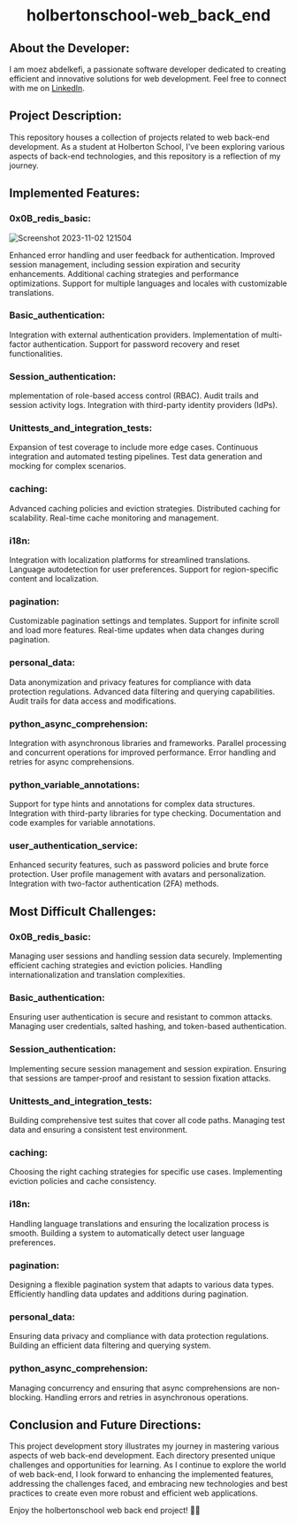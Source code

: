 <h1 align="center">holbertonschool-web_back_end</h1>

## About the Developer:

I am moez abdelkefi, a passionate software developer dedicated to creating efficient and innovative solutions for web development. Feel free to connect with me on [LinkedIn](https://www.linkedin.com/in/moez-abdelkefi/).

## Project Description:

This repository houses a collection of projects related to web back-end development. As a student at Holberton School, I've been exploring various aspects of back-end technologies, and this repository is a reflection of my journey.

## Implemented Features:

### 0x0B_redis_basic:
![Screenshot 2023-11-02 121504](https://github.com/moezabdelkefi/holbertonschool-web_back_end/assets/113900578/00272764-0813-48a8-8dd2-ab421d75fbcd)


Enhanced error handling and user feedback for authentication.
Improved session management, including session expiration and security enhancements.
Additional caching strategies and performance optimizations.
Support for multiple languages and locales with customizable translations.

### Basic_authentication:

Integration with external authentication providers.
Implementation of multi-factor authentication.
Support for password recovery and reset functionalities.

### Session_authentication:

mplementation of role-based access control (RBAC).
Audit trails and session activity logs.
Integration with third-party identity providers (IdPs).

### Unittests_and_integration_tests:

Expansion of test coverage to include more edge cases.
Continuous integration and automated testing pipelines.
Test data generation and mocking for complex scenarios.

### caching:

Advanced caching policies and eviction strategies.
Distributed caching for scalability.
Real-time cache monitoring and management.

### i18n:

Integration with localization platforms for streamlined translations.
Language autodetection for user preferences.
Support for region-specific content and localization.

### pagination:

Customizable pagination settings and templates.
Support for infinite scroll and load more features.
Real-time updates when data changes during pagination.

### personal_data:

Data anonymization and privacy features for compliance with data protection regulations.
Advanced data filtering and querying capabilities.
Audit trails for data access and modifications.

### python_async_comprehension:

Integration with asynchronous libraries and frameworks.
Parallel processing and concurrent operations for improved performance.
Error handling and retries for async comprehensions.

### python_variable_annotations:

Support for type hints and annotations for complex data structures.
Integration with third-party libraries for type checking.
Documentation and code examples for variable annotations.

### user_authentication_service:

Enhanced security features, such as password policies and brute force protection.
User profile management with avatars and personalization.
Integration with two-factor authentication (2FA) methods.

## Most Difficult Challenges:

### 0x0B_redis_basic:

Managing user sessions and handling session data securely.
Implementing efficient caching strategies and eviction policies.
Handling internationalization and translation complexities.

### Basic_authentication:

Ensuring user authentication is secure and resistant to common attacks.
Managing user credentials, salted hashing, and token-based authentication.

### Session_authentication:

Implementing secure session management and session expiration.
Ensuring that sessions are tamper-proof and resistant to session fixation attacks.

### Unittests_and_integration_tests:

Building comprehensive test suites that cover all code paths.
Managing test data and ensuring a consistent test environment.

### caching:

Choosing the right caching strategies for specific use cases.
Implementing eviction policies and cache consistency.

### i18n:

Handling language translations and ensuring the localization process is smooth.
Building a system to automatically detect user language preferences.

### pagination:

Designing a flexible pagination system that adapts to various data types.
Efficiently handling data updates and additions during pagination.

### personal_data:

Ensuring data privacy and compliance with data protection regulations.
Building an efficient data filtering and querying system.

### python_async_comprehension:

Managing concurrency and ensuring that async comprehensions are non-blocking.
Handling errors and retries in asynchronous operations.

## Conclusion and Future Directions:

This project development story illustrates my journey in mastering various aspects of web back-end development. Each directory presented unique challenges and opportunities for learning. As I continue to explore the world of web back-end, I look forward to enhancing the implemented features, addressing the challenges faced, and embracing new technologies and best practices to create even more robust and efficient web applications.

Enjoy the holbertonschool web back end project! 🚀🎉
